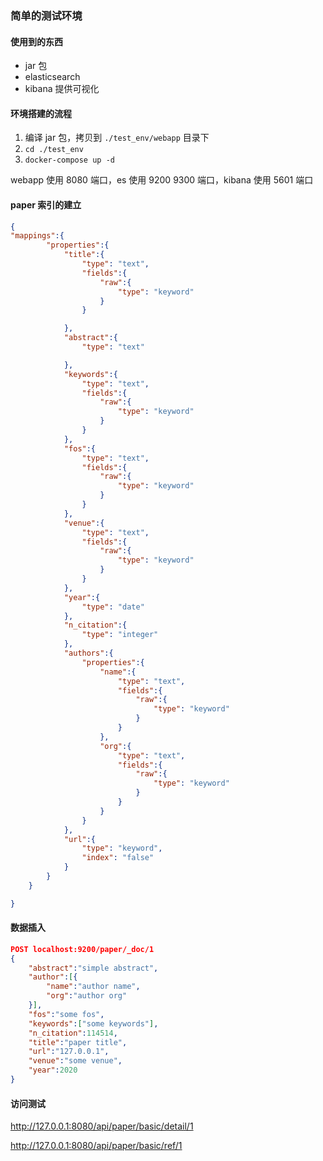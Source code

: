 ### 简单的测试环境

#### 使用到的东西

- jar 包
- elasticsearch
- kibana 提供可视化

#### 环境搭建的流程

1. 编译 jar 包，拷贝到 `./test_env/webapp` 目录下
2. `cd ./test_env`
3. `docker-compose up -d`

webapp 使用 8080 端口，es 使用 9200 9300 端口，kibana 使用 5601 端口

#### paper 索引的建立

``` JSON
{
"mappings":{
        "properties":{
            "title":{
                "type": "text",
                "fields":{
                    "raw":{
                        "type": "keyword"
                    }
                }

            },
            "abstract":{
                "type": "text"

            },
            "keywords":{
                "type": "text",
                "fields":{
                    "raw":{
                        "type": "keyword"
                    }
                }
            },
            "fos":{
                "type": "text",
                "fields":{
                    "raw":{
                        "type": "keyword"
                    }
                }
            },
            "venue":{
                "type": "text",
                "fields":{
                    "raw":{
                        "type": "keyword"
                    }
                }
            },
            "year":{
                "type": "date"
            },
            "n_citation":{
                "type": "integer"
            },
            "authors":{
                "properties":{
                    "name":{
                        "type": "text",
                        "fields":{
                            "raw":{
                                "type": "keyword"
                            }
                        }
                    },
                    "org":{
                        "type": "text",
                        "fields":{
                            "raw":{
                                "type": "keyword"
                            }
                        }
                    }
                }
            },
            "url":{
                "type": "keyword",
                "index": "false"
            }
        }
    }

}
```

#### 数据插入

``` JSON
POST localhost:9200/paper/_doc/1
{
    "abstract":"simple abstract",
    "author":[{
        "name":"author name",
        "org":"author org"
    }],
    "fos":"some fos",
    "keywords":["some keywords"],
    "n_citation":114514,
    "title":"paper title",
    "url":"127.0.0.1",
    "venue":"some venue",
    "year":2020
}
```

#### 访问测试

http://127.0.0.1:8080/api/paper/basic/detail/1

http://127.0.0.1:8080/api/paper/basic/ref/1